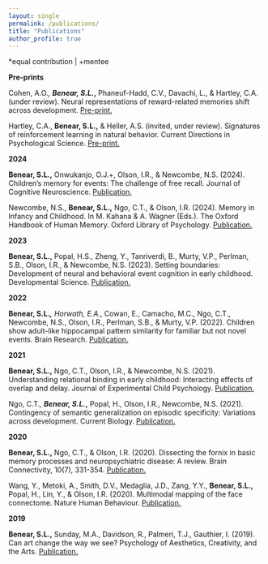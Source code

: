 ```yaml
---
layout: single
permalink: /publications/
title: "Publications"
author_profile: true
---
```


*equal contribution  |  +mentee


<b>Pre-prints</b>

Cohen, A.O.*, <b>Benear, S.L.*,</b> Phaneuf-Hadd, C.V., Davachi, L., & Hartley, C.A. (under review). Neural representations of reward-related memories shift across development. <a href="https://osf.io/preprints/psyarxiv/h53qa">Pre-print.</a> 

Hartley, C.A., <b>Benear, S.L.,</b> & Heller, A.S. (invited, under review). Signatures of reinforcement learning in natural behavior. Current Directions in Psychological Science. <a href="https://osf.io/preprints/psyarxiv/axyqu_v1">Pre-print.</a>

<b>2024</b>

<b>Benear, S.L.,</b> Onwukanjo, O.J.+, Olson, I.R., & Newcombe, N.S. (2024). Children’s memory for events: The challenge of free recall. Journal of Cognitive Neuroscience. <a href="https://doi.org/10.1162/jocn_a_02221">Publication.</a>

Newcombe, N.S., <b>Benear, S.L.,</b> Ngo, C.T., & Olson, I.R. (2024). Memory in Infancy and Childhood. In M. Kahana & A. Wagner (Eds.). The Oxford Handbook of Human Memory. Oxford Library of Psychology. <a href="https://doi.org/10.1093/oxfordhb/9780190917982.013.53">Publication.</a>

<b>2023</b>

<b>Benear, S.L.,</b> Popal, H.S., Zheng, Y., Tanriverdi, B., Murty, V.P., Perlman, S.B., Olson, I.R., & Newcombe, N.S. (2023). Setting boundaries: Development of neural and behavioral event cognition in early childhood. Developmental Science. <a href="https://doi.org/10.1111/desc.13409">Publication.</a>

<b>2022</b>

<b>Benear, S.L.*,</b> Horwath, E.A.*, Cowan, E., Camacho, M.C., Ngo, C.T., Newcombe, N.S., Olson, I.R., Perlman, S.B., & Murty, V.P. (2022). Children show adult-like hippocampal pattern similarity for familiar but not novel events. Brain Research. <a href="https://doi.org/10.1016/j.brainres.2022.147991">Publication.</a>

<b>2021

Benear, S.L.,</b> Ngo, C.T., Olson, I.R., & Newcombe, N.S. (2021). Understanding relational binding in early childhood: Interacting effects of overlap and delay. Journal of Experimental Child Psychology. <a href="https://doi.org/10.1016/j.jecp.2021.105152">Publication.</a>

Ngo, C.T.*, <b>Benear, S.L.*,</b> Popal, H., Olson, I.R., Newcombe, N.S. (2021). Contingency of semantic generalization on episodic specificity: Variations across development. Current Biology. <a href="https://doi.org/10.1016/j.cub.2021.03.088">Publication.</a>

<b>2020</b>

<b>Benear, S.L.,</b> Ngo, C.T., & Olson, I.R. (2020). Dissecting the fornix in basic memory processes and neuropsychiatric disease: A review. Brain Connectivity, 10(7), 331-354. <a href="https://doi.org/10.1089/brain.2020.0749">Publication.</a> 

Wang, Y., Metoki, A., Smith, D.V., Medaglia, J.D., Zang, Y.Y., <b>Benear, S.L.,</b> Popal, H., Lin, Y., & Olson, I.R. (2020). Multimodal mapping of the face connectome. Nature Human Behaviour. <a href="https://doi.org/10.1038/s41562-019-0811-3">Publication.</a>

<b>2019</b>

<b>Benear, S.L.,</b> Sunday, M.A., Davidson, R., Palmeri, T.J., Gauthier, I. (2019). Can art change the way we see? Psychology of Aesthetics, Creativity, and the Arts. <a href="https://doi.org/10.1037/aca0000288">Publication.</a>

